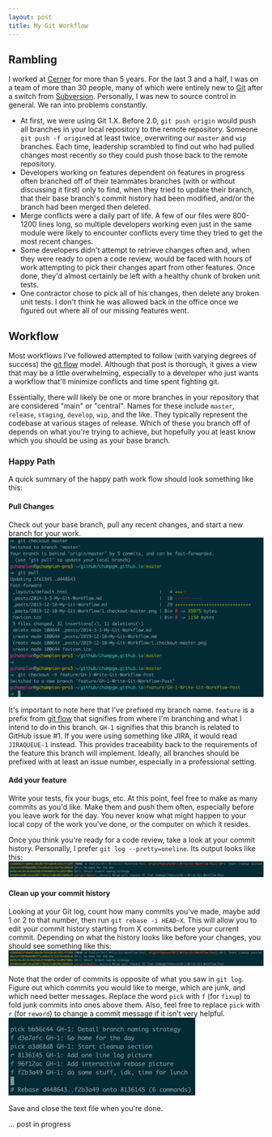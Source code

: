```yaml
---
layout: post
title: My Git Workflow
---
```


## Rambling
I worked at [Cerner](https://en.wikipedia.org/wiki/Cerner) for more than 5 years. For the last 3 and a half, I was on a team of more than 30 people, many of which were entirely new to [Git](https://en.wikipedia.org/wiki/Git) after a switch from [Subversion](https://en.wikipedia.org/wiki/Apache_Subversion). Personally, I was new to source control in general. We ran into problems constantly.
  * At first, we were using Git 1.X. Before 2.0, `git push origin` would push all branches in your local repository to the remote repository. Someone `git push -f origin`ed at least twice, overwriting our `master` and `wip` branches. Each time, leadership scrambled to find out who had pulled changes most recently so they could push those back to the remote repository.
  * Developers working on features dependent on features in progress often branched off of their teammates branches (with or without discussing it first) only to find, when they tried to update their branch, that their base branch's commit history had been modified, and/or the branch had been merged then deleted.
  * Merge conflicts were a daily part of life. A few of our files were 800-1200 lines long, so multiple developers working even just in the same module were likely to encounter conflicts every time they tried to get the most recent changes.
  * Some developers didn't attempt to retrieve changes often and, when they were ready to open a code review, would be faced with hours of work attempting to pick their changes apart from other features. Once done, they'd almost certainly be left with a healthy chunk of broken unit tests.
  * One contractor chose to pick all of his changes, then delete any broken unit tests. I don't think he was allowed back in the office once we figured out where all of our missing features went.

## Workflow
Most workflows I've followed attempted to follow (with varying degrees of success) the [git flow](https://nvie.com/posts/a-successful-git-branching-model/) model. Although that post is thorough, it gives a view that may be a little overwhelming, especially to a developer who just wants a workflow that'll minimize conflicts and time spent fighting git.

Essentially, there will likely be one or more branches in your repository that are considered "main" or "central". Names for these include `master`, `release`, `staging`, `develop`, `wip`, and the like. They typically represent the codebase at various stages of release. Which of these you branch off of depends on what you're trying to achieve, but hopefully you at least know which you should be using as your base branch.

### Happy Path
A quick summary of the happy path work flow should look something like this:

#### Pull Changes
Check out your base branch, pull any recent changes, and start a new branch for your work.
![Pull Changes](2019-12-10-My-Git-Workflow/1.checkout-master.png)

It's important to note here that I've prefixed my branch name. `feature` is a prefix from [git flow](https://nvie.com/posts/a-successful-git-branching-model/) that signifies from where I'm branching and what I intend to do in this branch. `GH-1` signifies that this branch is related to GitHub issue #1. If you were using something like JIRA, it would read `JIRAQUEUE-1` instead. This provides traceability back to the requirements of the feature this branch will implement. Ideally, all branches should be prefixed with at least an issue number, especially in a professional setting.

#### Add your feature
Write your tests, fix your bugs, etc. At this point, feel free to make as many commits as you'd like. Make them and push them often, especially before you leave work for the day. You never know what might happen to your local copy of the work you've done, or the computer on which it resides.

Once you think you're ready for a code review, take a look at your commit history. Personally, I prefer `git log --pretty=oneline`. Its output looks like this:
![One Line Log](2019-12-10-My-Git-Workflow/2.one-line-log.png)

#### Clean up your commit history
Looking at your Git log, count how many commits you've made, maybe add 1 or 2 to that number, then run `git rebase -i HEAD~X`. This will allow you to edit your commit history starting from X commits before your current commit. Depending on what the history looks like before your changes, you should see something like this:
![Interactive Rebase](2019-12-10-My-Git-Workflow/2.one-line-log.png)

Note that the order of commits is opposite of what you saw in `git log`. Figure out which commits you would like to merge, which are junk, and which need better messages. Replace the word `pick` with `f` (for `fixup`) to fold junk commits into ones above them. Also, feel free to replace `pick` with `r` (for `reword`) to change a commit message if it isn't very helpful.
![Interactive Rebase Selections](2019-12-10-My-Git-Workflow/4.interactive-rebase-selections.png)

Save and close the text file when you're done.


... post in progress